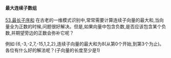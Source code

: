 ####  最大连续子数组
[53.最长子序和](https://leetcode-cn.com/problems/maximum-subarray/submissions/)
在古老的一维模式识别中,常常需要计算连续子向量的最大和,当向量全为正数的时候,问题很好解决。但是,如果向量中包含负数,是否应该包含某个负数,并期望旁边的正数会弥补它呢？

例如:{6,-3,-2,7,-15,1,2,2},连续子向量的最大和为8(从第0个开始,到第3个为止)。各位有什么好的解法呢？(子向量的长度至少是1) 
